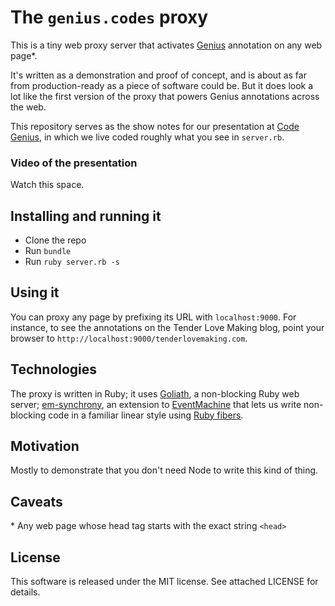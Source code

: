 # The `genius.codes` proxy

This is a tiny web proxy server that activates [Genius](http://genius.com)
annotation on any web page\*.

It's written as a demonstration and proof of concept, and is about as far from
production-ready as a piece of software could be. But it does look a lot like
the first version of the proxy that powers Genius annotations across the web.

This repository serves as the show notes for our presentation at [Code
Genius](http://code.genius.com), in which we live coded roughly what you see in
`server.rb`.

### Video of the presentation

Watch this space.

## Installing and running it

* Clone the repo
* Run `bundle`
* Run `ruby server.rb -s`

## Using it

You can proxy any page by prefixing its URL with `localhost:9000`. For
instance, to see the annotations on the Tender Love Making blog, point your
browser to `http://localhost:9000/tenderlovemaking.com`.

## Technologies

The proxy is written in Ruby; it uses
[Goliath](https://github.com/postrank-labs/goliath), a non-blocking Ruby web
server; [em-synchrony](https://github.com/igrigorik/em-synchrony), an extension
to [EventMachine](https://github.com/eventmachine/eventmachine) that lets us
write non-blocking code in a familiar linear style using [Ruby
fibers](http://ruby-doc.org//core-2.2.0/Fiber.html).

## Motivation

Mostly to demonstrate that you don't need Node to write this kind of thing.

## Caveats

\* Any web page whose head tag starts with the exact string `<head>`

## License

This software is released under the MIT license. See attached LICENSE for
details.
